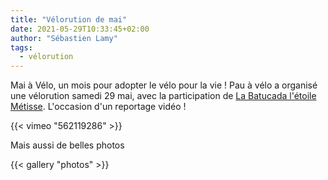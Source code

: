 ```yaml
---
title: "Vélorution de mai"
date: 2021-05-29T10:33:45+02:00
author: "Sébastien Lamy"
tags:
  - vélorution
---
```


Mai à Vélo, un mois pour adopter le vélo pour la vie ! Pau à vélo a organisé une vélorution samedi 29 mai, avec la participation de [La Batucada l'étoile Métisse](https://www.facebook.com/Batucada-lEtoile-M%C3%A9tisse-178019695547209/). L'occasion d'un reportage vidéo !

{{< vimeo "562119286" >}}

Mais aussi de belles photos

{{< gallery "photos" >}}

